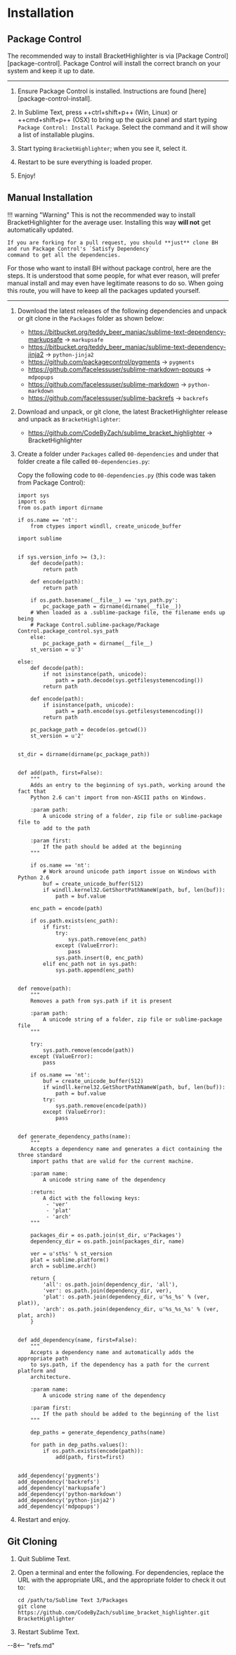 # Installation

## Package Control

The recommended way to install BracketHighlighter is via [Package Control][package-control].  Package Control will
install the correct branch on your system and keep it up to date.

---

1. Ensure Package Control is installed.  Instructions are found [here][package-control-install].

2. In Sublime Text, press ++ctrl+shift+p++ (Win, Linux) or ++cmd+shift+p++ (OSX) to bring up the quick panel and start
   typing `Package Control: Install Package`.  Select the command and it will show a list of installable plugins.

3. Start typing `BracketHighlighter`; when you see it, select it.

4. Restart to be sure everything is loaded proper.

5. Enjoy!

## Manual Installation

!!! warning "Warning"
    This is not the recommended way to install BracketHighlighter for the average user.  Installing this way **will
    not** get automatically updated.

    If you are forking for a pull request, you should **just** clone BH and run Package Control's `Satisfy Dependency`
    command to get all the dependencies.

For those who want to install BH without package control, here are the steps.  It is understood that some people, for
what ever reason, will prefer manual install and may even have legitimate reasons to do so.  When going this route, you
will have to keep all the packages updated yourself.

---

1. Download the latest releases of the following dependencies and unpack or git clone in the `Packages` folder as shown
   below:

    - https://bitbucket.org/teddy_beer_maniac/sublime-text-dependency-markupsafe -> `markupsafe`
    - https://bitbucket.org/teddy_beer_maniac/sublime-text-dependency-jinja2 -> `python-jinja2`
    - https://github.com/packagecontrol/pygments -> `pygments`
    - https://github.com/facelessuser/sublime-markdown-popups -> `mdpopups`
    - https://github.com/facelessuser/sublime-markdown -> `python-markdown`
    - https://github.com/facelessuser/sublime-backrefs -> `backrefs`

2. Download and unpack, or git clone, the latest BracketHighlighter release and unpack as `BracketHighlighter`:

    - https://github.com/CodeByZach/sublime_bracket_highlighter -> BracketHighlighter

3. Create a folder under `Packages` called `00-dependencies` and under that folder create a file called
   `00-dependencies.py`:

    Copy the following code to `00-dependencies.py` (this code was taken from Package Control):

    ```{.py3 .md-max-height}
    import sys
    import os
    from os.path import dirname

    if os.name == 'nt':
        from ctypes import windll, create_unicode_buffer

    import sublime


    if sys.version_info >= (3,):
        def decode(path):
            return path

        def encode(path):
            return path

        if os.path.basename(__file__) == 'sys_path.py':
            pc_package_path = dirname(dirname(__file__))
        # When loaded as a .sublime-package file, the filename ends up being
        # Package Control.sublime-package/Package Control.package_control.sys_path
        else:
            pc_package_path = dirname(__file__)
        st_version = u'3'

    else:
        def decode(path):
            if not isinstance(path, unicode):
                path = path.decode(sys.getfilesystemencoding())
            return path

        def encode(path):
            if isinstance(path, unicode):
                path = path.encode(sys.getfilesystemencoding())
            return path

        pc_package_path = decode(os.getcwd())
        st_version = u'2'


    st_dir = dirname(dirname(pc_package_path))


    def add(path, first=False):
        """
        Adds an entry to the beginning of sys.path, working around the fact that
        Python 2.6 can't import from non-ASCII paths on Windows.

        :param path:
            A unicode string of a folder, zip file or sublime-package file to
            add to the path

        :param first:
            If the path should be added at the beginning
        """

        if os.name == 'nt':
            # Work around unicode path import issue on Windows with Python 2.6
            buf = create_unicode_buffer(512)
            if windll.kernel32.GetShortPathNameW(path, buf, len(buf)):
                path = buf.value

        enc_path = encode(path)

        if os.path.exists(enc_path):
            if first:
                try:
                    sys.path.remove(enc_path)
                except (ValueError):
                    pass
                sys.path.insert(0, enc_path)
            elif enc_path not in sys.path:
                sys.path.append(enc_path)


    def remove(path):
        """
        Removes a path from sys.path if it is present

        :param path:
            A unicode string of a folder, zip file or sublime-package file
        """

        try:
            sys.path.remove(encode(path))
        except (ValueError):
            pass

        if os.name == 'nt':
            buf = create_unicode_buffer(512)
            if windll.kernel32.GetShortPathNameW(path, buf, len(buf)):
                path = buf.value
            try:
                sys.path.remove(encode(path))
            except (ValueError):
                pass


    def generate_dependency_paths(name):
        """
        Accepts a dependency name and generates a dict containing the three standard
        import paths that are valid for the current machine.

        :param name:
            A unicode string name of the dependency

        :return:
            A dict with the following keys:
             - 'ver'
             - 'plat'
             - 'arch'
        """

        packages_dir = os.path.join(st_dir, u'Packages')
        dependency_dir = os.path.join(packages_dir, name)

        ver = u'st%s' % st_version
        plat = sublime.platform()
        arch = sublime.arch()

        return {
            'all': os.path.join(dependency_dir, 'all'),
            'ver': os.path.join(dependency_dir, ver),
            'plat': os.path.join(dependency_dir, u'%s_%s' % (ver, plat)),
            'arch': os.path.join(dependency_dir, u'%s_%s_%s' % (ver, plat, arch))
        }


    def add_dependency(name, first=False):
        """
        Accepts a dependency name and automatically adds the appropriate path
        to sys.path, if the dependency has a path for the current platform and
        architecture.

        :param name:
            A unicode string name of the dependency

        :param first:
            If the path should be added to the beginning of the list
        """

        dep_paths = generate_dependency_paths(name)

        for path in dep_paths.values():
            if os.path.exists(encode(path)):
                add(path, first=first)


    add_dependency('pygments')
    add_dependency('backrefs')
    add_dependency('markupsafe')
    add_dependency('python-markdown')
    add_dependency('python-jinja2')
    add_dependency('mdpopups')

    ```

4. Restart and enjoy.


## Git Cloning

1. Quit Sublime Text.

2. Open a terminal and enter the following.  For dependencies, replace the URL with the appropriate URL, and the
   appropriate folder to check it out to:

    ```
    cd /path/to/Sublime Text 3/Packages
    git clone https://github.com/CodeByZach/sublime_bracket_highlighter.git BracketHighlighter
    ```

3. Restart Sublime Text.

--8<-- "refs.md"
